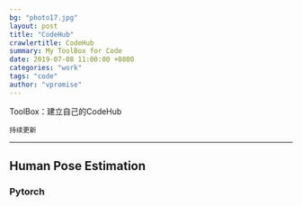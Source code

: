 ```yaml
---
bg: "photo17.jpg"
layout: post
title: "CodeHub"
crawlertitle: CodeHub
summary: My ToolBox for Code
date: 2019-07-08 11:00:00 +0800
categories: "work"
tags: "code"
author: "vpromise"
---
```


ToolBox：建立自己的CodeHub

`持续更新`

---

## Human Pose Estimation

### Pytorch